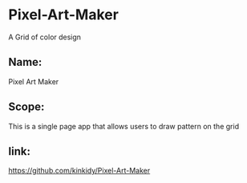 # Pixel-Art-Maker
A Grid of color design

## Name:

Pixel Art Maker

## Scope:

This is a single page app that allows users to draw pattern on the grid

## link:

https://github.com/kinkidy/Pixel-Art-Maker
